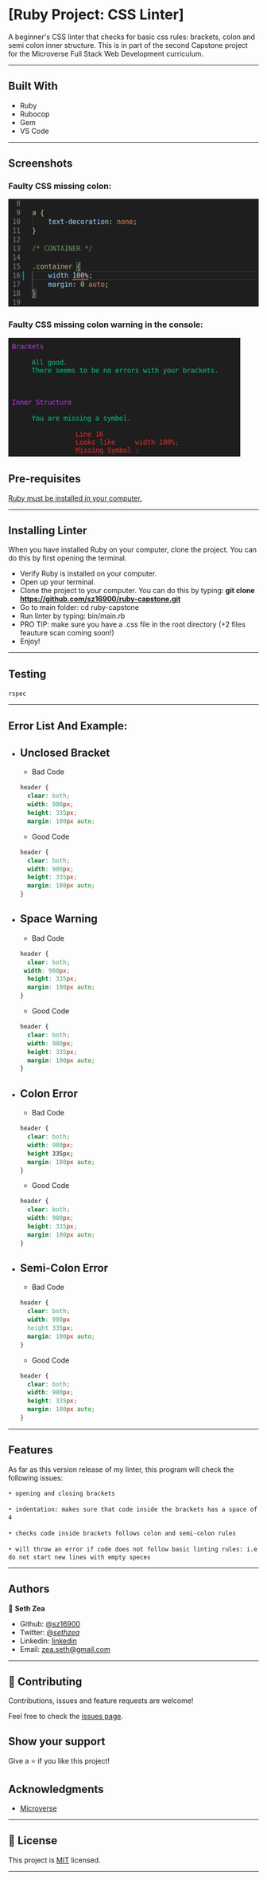 # [Ruby Project: CSS Linter]

A beginner's CSS linter that checks for basic css rules: brackets, colon and semi colon inner structure. This is in part of the second Capstone project for the Microverse Full Stack Web Development curriculum. 

---

## Built With

- Ruby
- Rubocop
- Gem
- VS Code

---

## Screenshots

  ### Faulty CSS missing colon:
![Faulty CSS missing colon](https://github.com/sz16900/ruby-capstone/blob/readme/screenshots/bcss.png?raw=true)

  ### Faulty CSS missing colon warning in the console:
![Warning](https://github.com/sz16900/ruby-capstone/blob/readme/screenshots/brackets.png?raw=true)

## Pre-requisites

  <a href="https://www.ruby-lang.org/en/documentation/installation/">Ruby must be installed in your computer.</a>

---


## Installing Linter

When you have installed Ruby on your computer, clone the project. You can do this by first opening the terminal.

* Verify Ruby is installed on your computer.
* Open up your terminal.
* Clone the project to your computer. You can do this by typing: <b>git clone https://github.com/sz16900/ruby-capstone.git</b>
* Go to main folder: cd ruby-capstone
* Run linter by typing: bin/main.rb
* PRO TIP: make sure you have a .css file in the root directory (+2 files feauture scan coming soon!)
* Enjoy!

---

## Testing

`rspec`

---

## Error List And Example:

* ## Unclosed Bracket
  
    - Bad Code
    ```css
    header {
      clear: both;
      width: 980px;
      height: 335px;
      margin: 100px auto;

    ```
    - Good Code
    ```css
    header {
      clear: both;
      width: 980px;
      height: 335px;
      margin: 100px auto;
    }
    ```

* ## Space Warning

    - Bad Code
    ```css
    header {
      clear: both;
     width: 980px;
      height: 335px;
      margin: 100px auto;
    }
    ```
    - Good Code
    ```css
    header {
      clear: both;
      width: 980px;
      height: 335px;
      margin: 100px auto;
    }
    ```

* ## Colon Error

    - Bad Code
    ```css
    header {
      clear: both;
      width: 980px;
      height 335px;
      margin: 100px auto;
    }
    ```
    - Good Code
    ```css
    header {
      clear: both;
      width: 980px;
      height: 335px;
      margin: 100px auto;
    }
    ```
* ## Semi-Colon Error

    - Bad Code
    ```css
    header {
      clear: both;
      width: 980px
      height 335px;
      margin: 100px auto;
    }
    ```
    - Good Code
    ```css
    header {
      clear: both;
      width: 980px;
      height: 335px;
      margin: 100px auto;
    }
    ```
---

## Features

As far as this version release of my linter, this program will check the following issues:

    • opening and closing brackets
      
    • indentation: makes sure that code inside the brackets has a space of 4
    
    • checks code inside brackets follows colon and semi-colon rules
      
    • will throw an error if code does not follow basic linting rules: i.e do not start new lines with empty speces
    

---

## Authors

👤 **Seth Zea**

- Github: [@sz16900](https://github.com/sz16900)
- Twitter: [@_sethzea_](https://twitter.com/_sethzea_)
- Linkedin: [linkedin](https://www.linkedin.com/in/seth-zea-9481a8148/)
- Email: zea.seth@gmail.com

---

## 🤝 Contributing

Contributions, issues and feature requests are welcome!

Feel free to check the [issues page](issues/).

## Show your support

Give a ⭐️ if you like this project!

## Acknowledgments

- [Microverse](https://microverse.org)

---

## 📝 License

This project is [MIT](/LICENSE) licensed.

---
